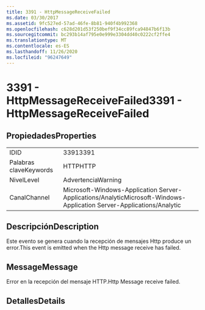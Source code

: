 ```yaml
---
title: 3391 - HttpMessageReceiveFailed
ms.date: 03/30/2017
ms.assetid: 9fc527ed-57ad-46fe-8b81-940f4b992368
ms.openlocfilehash: c628d201d53f250bef9f34cc89fca94847b6f13b
ms.sourcegitcommit: bc293b14af795e0e999e3304dd40c0222cf2ffe4
ms.translationtype: MT
ms.contentlocale: es-ES
ms.lasthandoff: 11/26/2020
ms.locfileid: "96247649"
---
```

# <a name="3391---httpmessagereceivefailed"></a><span data-ttu-id="36fff-102">3391 - HttpMessageReceiveFailed</span><span class="sxs-lookup"><span data-stu-id="36fff-102">3391 - HttpMessageReceiveFailed</span></span>

## <a name="properties"></a><span data-ttu-id="36fff-103">Propiedades</span><span class="sxs-lookup"><span data-stu-id="36fff-103">Properties</span></span>  
  
|||  
|-|-|  
|<span data-ttu-id="36fff-104">ID</span><span class="sxs-lookup"><span data-stu-id="36fff-104">ID</span></span>|<span data-ttu-id="36fff-105">3391</span><span class="sxs-lookup"><span data-stu-id="36fff-105">3391</span></span>|  
|<span data-ttu-id="36fff-106">Palabras clave</span><span class="sxs-lookup"><span data-stu-id="36fff-106">Keywords</span></span>|<span data-ttu-id="36fff-107">HTTP</span><span class="sxs-lookup"><span data-stu-id="36fff-107">HTTP</span></span>|  
|<span data-ttu-id="36fff-108">Nivel</span><span class="sxs-lookup"><span data-stu-id="36fff-108">Level</span></span>|<span data-ttu-id="36fff-109">Advertencia</span><span class="sxs-lookup"><span data-stu-id="36fff-109">Warning</span></span>|  
|<span data-ttu-id="36fff-110">Canal</span><span class="sxs-lookup"><span data-stu-id="36fff-110">Channel</span></span>|<span data-ttu-id="36fff-111">Microsoft-Windows-Application Server-Applications/Analytic</span><span class="sxs-lookup"><span data-stu-id="36fff-111">Microsoft-Windows-Application Server-Applications/Analytic</span></span>|  
  
## <a name="description"></a><span data-ttu-id="36fff-112">Descripción</span><span class="sxs-lookup"><span data-stu-id="36fff-112">Description</span></span>  

 <span data-ttu-id="36fff-113">Este evento se genera cuando la recepción de mensajes Http produce un error.</span><span class="sxs-lookup"><span data-stu-id="36fff-113">This event is emitted when the Http message receive has failed.</span></span>  
  
## <a name="message"></a><span data-ttu-id="36fff-114">Message</span><span class="sxs-lookup"><span data-stu-id="36fff-114">Message</span></span>  

 <span data-ttu-id="36fff-115">Error en la recepción del mensaje HTTP.</span><span class="sxs-lookup"><span data-stu-id="36fff-115">Http Message receive failed.</span></span>  
  
## <a name="details"></a><span data-ttu-id="36fff-116">Detalles</span><span class="sxs-lookup"><span data-stu-id="36fff-116">Details</span></span>
